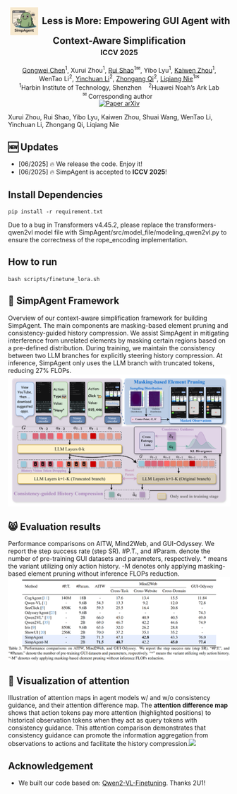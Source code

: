 <div align="center">
<h2 align="center">
   <img src="./assets/simpagent.png" style="vertical-align: middle; height: 3em; padding: 0 0.2em;"> <b>Less is More: Empowering GUI Agent with Context-Aware Simplification
   <br /> <font size=3>ICCV 2025 </font></b> 
</h2>
<div>
<a target="_blank" href="https://scholar.google.com/citations?user=Mpg0w3cAAAAJ&hl=en&oi=ao">Gongwei&#160;Chen</a><sup>1</sup>,
<a target="_blank">Xurui&#160;Zhou</a><sup>1</sup>,
<a target="_blank" href="https://scholar.google.com/citations?user=9Vc--XsAAAAJ&hl=en&oi=ao">Rui&#160;Shao</a><sup>1&#9993</sup>,
<a target="_blank">Yibo&#160;Lyu</a><sup>1</sup>,
<a target="_blank" href="https://jnhujnhu.github.io/">Kaiwen&#160;Zhou</a><sup>1</sup>,
<br>
<a target="_blank" >WenTao&#160;Li</a><sup>2</sup>,
<a target="_blank" href="https://yinchuanll.github.io/">Yinchuan&#160;Li</a><sup>2</sup>,
 <a target="_blank" href="https://zhongangqi.github.io/">Zhongang&#160;Qi</a><sup>2</sup>,
 <a target="_blank" href="https://scholar.google.com/citations?hl=en&user=yywVMhUAAAAJ">Liqiang&#160;Nie</a><sup>1&#9993</sup>
</div>
<sup>1</sup>Harbin Institute of Technology, Shenzhen&#160&#160&#160</span>
<sup>2</sup>Huawei Noah’s Ark Lab</span>
<br />
<sup>&#9993&#160;</sup>Corresponding author&#160;&#160;</span>
<br/>
<div align="center">
    <a href="https://arxiv.org/abs/2408.03615" target="_blank">
    <img src="https://img.shields.io/badge/Paper-arXiv-deepgreen" alt="Paper arXiv"></a>
</div>
</div>

Xurui Zhou, Rui Shao, Yibo Lyu, Kaiwen Zhou, Shuai Wang, WenTao Li, Yinchuan Li, Zhongang Qi, Liqiang Nie


## :new: Updates
- [06/2025] :fire: We release the code. Enjoy it!
- [06/2025] :fire: SimpAgent is accepted to **ICCV 2025**!


## Install Dependencies
```shell
pip install -r requirement.txt
```
Due to a bug in Transformers v4.45.2, please replace the transformers-qwen2vl model file with SimpAgent/src/model_file/modeling_qwen2vl.py to ensure the correctness of the rope_encoding implementation.

## How to run
```shell
bash scripts/finetune_lora.sh
```

## :balloon: SimpAgent Framework
Overview of our context-aware simplification framework for building SimpAgent. The main components are masking-based element pruning and consistency-guided history compression. We assist SimpAgent in mitigating interference from unrelated elements by masking certain regions based on a pre-defined distribution. During training, we maintain the consistency between two LLM branches for explicitly steering history compression. At inference, SimpAgent only uses the LLM branch with truncated tokens, reducing 27% FLOPs.<img src="./assets/framework.png" >

## :smile_cat: Evaluation results
Performance comparisons on AITW, Mind2Web, and GUI-Odyssey. We report the step success rate (step SR). #P.T., and #Param. denote the number of pre-training GUI datasets and parameters, respectively. * means the variant utilizing only action history. -M denotes only applying masking-based element pruning without inference FLOPs reduction.
<img src="./assets/results.png" >



## :balloon: Visualization of attention
Illustration of attention maps in agent models w/ and w/o consistency guidance, and their attention difference map. The **attention difference map** shows that action tokens pay more attention (highlighted positions) to historical observation tokens when they act as query tokens with consistency guidance. This attention comparison demonstrates that consistency guidance can promote the information aggregation from observations to actions and facilitate the history compression.<img src="./assets/visualization.png" >


## Acknowledgement
- We built our code based on: [Qwen2-VL-Finetuning](https://github.com/2U1/Qwen2-VL-Finetune). Thanks 2U1!








